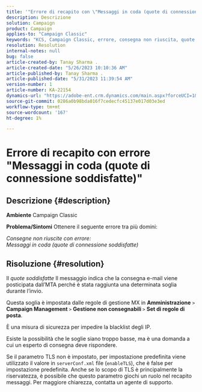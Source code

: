 ```yaml
---
title: '"Errore di recapito con \"Messaggi in coda (quote di connessione soddisfatte)\"'
description: Descrizione
solution: Campaign
product: Campaign
applies-to: "Campaign Classic"
keywords: "KCS, Campaign Classic, errore, consegna non riuscita, quote soddisfatte"
resolution: Resolution
internal-notes: null
bug: false
article-created-by: Tanay Sharma .
article-created-date: "5/26/2023 10:10:36 AM"
article-published-by: Tanay Sharma .
article-published-date: "5/31/2023 11:39:54 AM"
version-number: 1
article-number: KA-22154
dynamics-url: "https://adobe-ent.crm.dynamics.com/main.aspx?forceUCI=1&pagetype=entityrecord&etn=knowledgearticle&id=308c7f8d-adfb-ed11-8849-6045bd006268"
source-git-commit: 0286a0b98bda016f7cedecfc45137e017d03e3ed
workflow-type: tm+mt
source-wordcount: '167'
ht-degree: 1%

---
```


# Errore di recapito con errore &quot;Messaggi in coda (quote di connessione soddisfatte)&quot;

## Descrizione {#description}

<b>Ambiente</b>
Campaign Classic


<b>Problema/Sintomi</b>
Ottenere il seguente errore tra più domini:

*Consegne non riuscite con errore:
<br>Messaggi in coda (quote di connessione soddisfatte)*


## Risoluzione {#resolution}


Il *quote soddisfatte* Il messaggio indica che la consegna e-mail viene posticipata dall’MTA perché è stata raggiunta una determinata soglia durante l’invio.

Questa soglia è impostata dalle regole di gestione MX in <b>Amministrazione</b> `>`  <b>Campaign Management </b>`>`  <b>Gestione non consegnabili </b>`>`  <b>Set di regole di posta</b>.

È una misura di sicurezza per impedire la blacklist degli IP.

Esiste la possibilità che le soglie siano troppo basse, ma è una domanda a cui un esperto di consegna deve rispondere.

Se il parametro TLS non è impostato, per impostazione predefinita viene utilizzato il valore in `serverConf.xml` file (`enableTLS`), che è false per impostazione predefinita. Anche se lo scopo di TLS è principalmente la riservatezza, è possibile che questo parametro giochi un ruolo nel recapito messaggi. Per maggiore chiarezza, contatta un agente di supporto.
